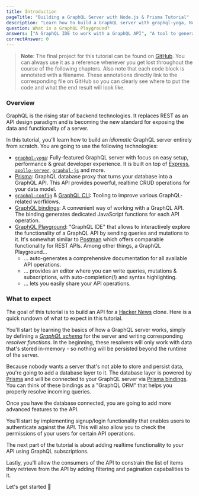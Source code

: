 ```yaml
---
title: Introduction
pageTitle: "Building a GraphQL Server with Node.js & Prisma Tutorial"
description: "Learn how to build a GraphQL server with graphql-yoga, Node.js & Prisma and best practices for authentication, filtering, pagination and subscriptions."
question: What is a GraphQL Playground?
answers: ["A GraphQL IDE to work with a GraphQL API", "A tool to generate GraphQL operations", "A REST client", "The successor of Postman"]
correctAnswer: 0
---
```


> **Note**: The final project for this tutorial can be found on [GitHub](https://github.com/howtographql/graphql-js). You can always use it as a reference whenever you get lost throughout the course of the following chapters.
> Also note that each code block is annotated with a filename. These annotations directly link to the corresponding file on GitHub so you can clearly see where to put the code and what the end result will look like.

### Overview

GraphQL is the rising star of backend technologies. It replaces REST as an API design paradigm and is becoming the new standard for exposing the data and functionality of a server.

In this tutorial, you'll learn how to build an _idiomatic_ GraphQL server entirely from scratch. You are going to use the following technologies:

* [`graphql-yoga`](https://github.com/graphcool/graphql-yoga): Fully-featured GraphQL server with focus on easy setup, performance & great developer experience. It is built on top of [Express](https://expressjs.com/), [`apollo-server`](https://github.com/apollographql/apollo-server), [`graphql-js`](https://github.com/graphql/graphql-js) and more.
* [Prisma](https://www.prisma.io/): GraphQL database proxy that turns your database into a GraphQL API. This API provides powerful, realtime CRUD operations for your data model.
* [`graphql-config`](https://github.com/graphcool/graphql-config) & [GraphQL CLI](https://github.com/graphql-cli/graphql-cli): Tooling to improve various GraphQL-related worfklows.
* [GraphQL bindings](https://blog.graph.cool/reusing-composing-graphql-apis-with-graphql-bindings-80a4aa37cff5): A convenient way of working with a GraphQL API. The binding generates dedicated JavaScript functions for each API operation.
* [GraphQL Playground](https://github.com/graphcool/graphql-playground): "GraphQL IDE" that allows to interactively explore the functionality of a GraphQL API by sending queries and mutations to it. It's somewhat similar to [Postman](https://www.getpostman.com/) which offers comparable functionality for REST APIs. Among other things, a GraphQL Playground...
  * ... auto-generates a comprehensive documentation for all available API operations.
  * ... provides an editor where you can write queries, mutations & subscriptions, with auto-completion(!) and syntax highlighting.
  * ... lets you easily share your API operations.

### What to expect

The goal of this tutorial is to build an API for a [Hacker News](https://news.ycombinator.com/) clone. Here is a quick rundown of what to expect in this tutorial.

You'll start by learning the basics of how a GraphQL server works, simply by defining a [_GraphQL schema_](https://blog.graph.cool/graphql-server-basics-the-schema-ac5e2950214e) for the server and writing corresponding _resolver functions_. In the beginning, these resolvers will only work with data that's stored in-memory - so nothing will be persisted beyond the runtime of the server.

Because nobody wants a server that's not able to store and persist data, you're going to add a database layer to it. The database layer is powered by [Prisma](https://www.prisma.io/) and will be connected to your GraphQL server via [Prisma bindings](https://github.com/graphcool/prisma-binding). You can think of these bindings as a "GraphQL ORM" that helps you properly resolve incoming queries.

Once you have the database connected, you are going to add more advanced features to the API.

You'll start by implementing signup/login functionality that enables users to authenticate against the API. This will also allow you to check the permissions of your users for certain API operations.

The next part of the tutorial is about adding realtime functionality to your API using GraphQL subscriptions.

Lastly, you'll allow the consumers of the API to constrain the list of items they retrieve from the API by adding filtering and pagination capabalities to it.

Let's get started 🚀